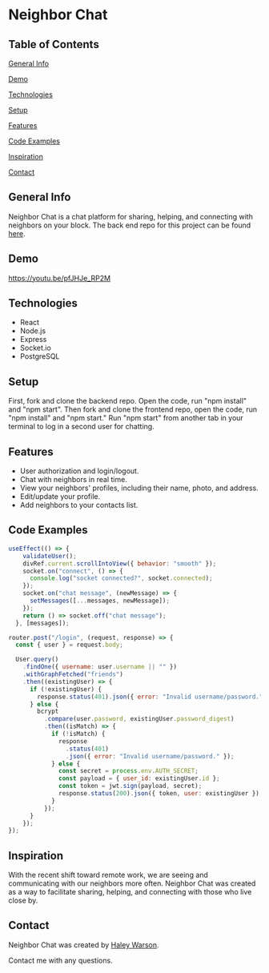# Neighbor Chat

## Table of Contents

[General Info](#general-info)

[Demo](#demo)

[Technologies](#technologies)

[Setup](#setup)

[Features](#features)

[Code Examples](#code-examples)

[Inspiration](#inspiration)

[Contact](#contact)

## General Info

Neighbor Chat is a chat platform for sharing, helping, and connecting with neighbors on your block.
The back end repo for this project can be found [here](https://github.com/haleywarson/neighbor-chat-backend).

## Demo

https://youtu.be/pfJHJe_RP2M

## Technologies

- React
- Node.js
- Express
- Socket.io
- PostgreSQL

## Setup

First, fork and clone the backend repo. Open the code, run "npm install" and "npm start". 
Then fork and clone the frontend repo, open the code, run "npm install" and "npm start." Run "npm start" from another tab in your terminal to log in a second user for chatting.

## Features

- User authorization and login/logout.
- Chat with neighbors in real time.
- View your neighbors' profiles, including their name, photo, and address.
- Edit/update your profile.
- Add neighbors to your contacts list.

## Code Examples

```js
useEffect(() => {
    validateUser();
    divRef.current.scrollIntoView({ behavior: "smooth" });
    socket.on("connect", () => {
      console.log("socket connected?", socket.connected);
    });
    socket.on("chat message", (newMessage) => {
      setMessages([...messages, newMessage]);
    });
    return () => socket.off("chat message");
  }, [messages]);
```
  
```js
router.post("/login", (request, response) => {
  const { user } = request.body;

  User.query()
    .findOne({ username: user.username || "" })
    .withGraphFetched("friends")
    .then((existingUser) => {
      if (!existingUser) {
        response.status(401).json({ error: "Invalid username/password." });
      } else {
        bcrypt
          .compare(user.password, existingUser.password_digest)
          .then((isMatch) => {
            if (!isMatch) {
              response
                .status(401)
                .json({ error: "Invalid username/password." });
            } else {
              const secret = process.env.AUTH_SECRET;
              const payload = { user_id: existingUser.id };
              const token = jwt.sign(payload, secret);
              response.status(200).json({ token, user: existingUser });
            }
          });
      }
    });
});
```

## Inspiration

With the recent shift toward remote work, we are seeing and communicating with our neighbors more often. Neighbor Chat was created as a way to facilitate sharing, helping, and connecting with those who live close by. 

## Contact

Neighbor Chat was created by [Haley Warson](https://www.linkedin.com/in/haleywarson/).

Contact me with any questions.
